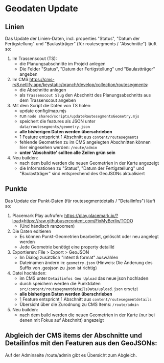 # Geodaten Update

## Linien

Das Update der Linien-Daten, incl. properties "Status", "Datum der Fertigstellung" und "Baulastträger" (für routesegments / "Abschnitte") läuft so:

1. Im Trassenscout (TS):
   - die Planungsabschnitte im Projekt anlegen
   - Die Felder "Status", "Datum der Fertigstellung" und "Baulastträger" angeben
2. Im CMS https://cms-rs8.netlify.app/keystatic/branch/develop/collection/routesegments:
   - die Abschnitte anlegen
   - als `Trassenscout Slug` den Abschnitt des Planungsabschnitts aus dem Trassenscout angeben
3. Mit dem Script die Daten von TS holen:
   - update config/map.mjs
   - run `node shared/scripts/updateRoutesegmentsGeometry.mjs`
   - speichert die features als JSON unter `data/routesegments/geometry.json`
   - **alle bisherigen Daten werden überschrieben**
   - 1 Feature entspricht 1 Abschnitt aus `content/routesegments`
   - fehlende Geometrien zu im CMS angelegten Abschnitten können hier eingesehen werden: `/route/admin`
   - **unter 'Abschnitte' sollten alle Zeilen grün sein**
4. Neu builden:
   - nach dem build werden die neuen Geometrien in der Karte angezeigt
   - die Informationen zu "Status", "Datum der Fertigstellung" und "Baulastträger" sind entsprechend des GeoJSONs aktualisiert

## Punkte

Das Update der Punkt-Daten (für routesegmentdetails / "Detailinfos") läuft so:

1. Placemark Play aufrufen: https://play.placemark.io/?load=https://raw.githubusercontent.com/FixMyBerlin/TODO
   - (Und händisch ranzoomen)
2. Die Daten editieren
   - Es können Punkt-Geometrien bearbeitet, gelöscht oder neu angelegt werden
   - Jede Geometrie benötigt eine property detailId
3. Exportieren: File > Export > GeoJSON
   - Im Dialog zusätzlich "Intent & format" auswählen
   - Dateinamen ändern in: `geometry.json` (Hinweis: Die Änderung des Suffix von .geojson zu .json ist richtig)
4. Datei hochladen:
   - im CMS unter `Detailinfos Geo Upload` das neue json hochladen
   - durch speichern werden die Punktdaten `src/content/routesegmentdetailsData/upload.json` ersetzt
   - **alle bisherigen Daten werden überschrieben**
   - 1 Feature entspricht 1 Abschnitt aus `content/routesegmentdetails`
   - Übersicht über die Zurodnung zu CMS Items: `/route/admin`
5. Neu builden:
   - nach dem build werden die neuen Geometrien in der Karte (nur bei denen mit Fokus auf Abschnitt) angezeigt

## Abgleich der CMS items der Abschnitte und Detailinfos mit den Featuren aus den GeoJSONs:

Auf der Adminseite /route/admin gibt es Übersicht zum Abgleich.
